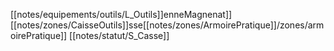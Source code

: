 [[notes/equipements/outils/L_Outils]]enneMagnenat]]
[[notes/zones/CaisseOutils]]sse[[notes/zones/ArmoirePratique]]/zones/armoirePratique]] [[notes/statut/S_Casse]]